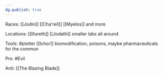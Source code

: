 ```yaml
---
dg-publish: true
---
```


Races: [[Jodin]] [[Cha'rell]] [[Myelos]] and more

Locations: [[Illureth]] [[Jodath]] smaller labs all around

Tools: #plotter [[Ichor]] biomodification, poisons, maybe pharmaceuticals for the common

Pro: #Evil 

Anti: [[The Blazing Blade]]